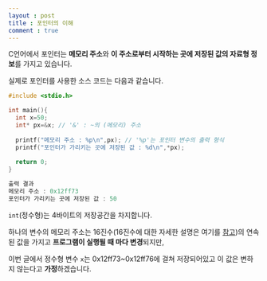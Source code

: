```yaml
---
layout : post
title : 포인터의 이해
comment : true
---
```


C언어에서 포인터는 **메모리 주소**와 **이 주소로부터 시작하는 곳에 저장된 값의 자료형 정보**를 가지고 있습니다.

실제로 포인터를 사용한 소스 코드는 다음과 같습니다.

```c
#include <stdio.h>

int main(){
  int x=50;
  int* px=&x; // '&' : ~의 (메모리) 주소
  
  printf("메모리 주소 : %p\n",px); // '%p'는 포인터 변수의 출력 형식
  printf("포인터가 가리키는 곳에 저장된 값 : %d\n",*px);
  
  return 0;
}
```
```c
출력 결과
메모리 주소 : 0x12ff73
포인터가 가리키는 곳에 저장된 값 : 50
```

`int`(정수형)는 4바이트의 저장공간을 차지합니다.

하나의 변수의 메모리 주소는 16진수(16진수에 대한 자세한 설명은 여기를 [참고](https://ko.wikipedia.org/wiki/%EC%8B%AD%EC%9C%A1%EC%A7%84%EB%B2%95))의 연속된 값을 가지고 **프로그램이 실행될 때 마다 변경**되지만,

이번 글에서 정수형 변수 `x`는 0x12ff73~0x12ff76에 걸쳐 저장되어있고 이 값은 변하지 않는다고 **가정**하겠습니다.

